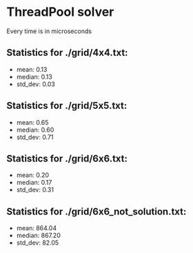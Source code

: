 # ThreadPool solver

Every time is in microseconds

## Statistics for ./grid/4x4.txt:
- mean: 0.13
- median: 0.13
- std_dev: 0.03

## Statistics for ./grid/5x5.txt:
- mean: 0.65
- median: 0.60
- std_dev: 0.71

## Statistics for ./grid/6x6.txt:
- mean: 0.20
- median: 0.17
- std_dev: 0.31

## Statistics for ./grid/6x6_not_solution.txt:
- mean: 864.04
- median: 867.20
- std_dev: 82.05
